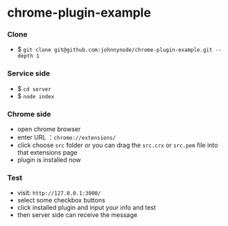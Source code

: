 # chrome-plugin-example

### Clone

- $ `git clone git@github.com:johnnynode/chrome-plugin-example.git --depth 1`

### Service side

- $ `cd server`
- $ `node index`

### Chrome side

- open chrome browser 
- enter URL ：`chrome://extensions/`
- click <load unpacked> choose `src` folder or you can drag the `src.crx` or `src.pem` file into that extensions page
- plugin is installed now

### Test

- visit: `http://127.0.0.1:3000/`
- select some checkbox buttons
- click installed plugin and input your info and test
- then server side can receive the message